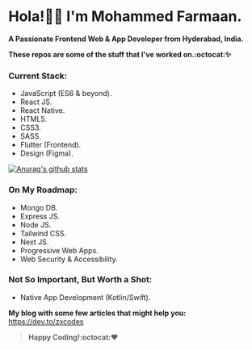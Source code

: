 # Hola!👋🏻 I'm Mohammed Farmaan.
**A Passionate Frontend Web & App Developer from Hyderabad, India.**

**These repos are some of the stuff that I've worked on.:octocat::sparkles:**

### Current Stack:
* JavaScript (ES6 & beyond).
* React JS.
* React Native.
* HTML5.
* CSS3.
* SASS.
* Flutter (Frontend).
* Design (Figma).

[![Anurag's github stats](https://github-readme-stats.vercel.app/api?username=zxcodes&show_icons=true&theme=radical)](https://github.com/anuraghazra/github-readme-stats)

### On My Roadmap:
* Mongo DB.
* Express JS.
* Node JS.
* Tailwind CSS.
* Next JS.
* Progressive Web Apps.
* Web Security & Accessibility.

### Not So Important, But Worth a Shot:
* Native App Development (Kotlin/Swift).

**My blog with some few articles that might help you:**
https://dev.to/zxcodes

>**Happy Coding!:octocat::heart:**

